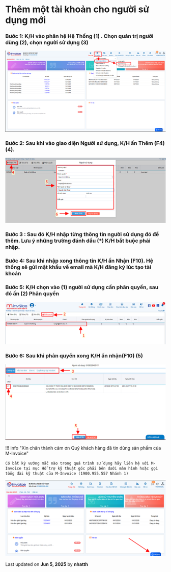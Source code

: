 # **Thêm một tài khoản cho người sử dụng mới**

### **Bước 1: K/H vào phân hệ Hệ Thống (1) . Chọn quản trị người dùng (2), chọn người sử dụng (3)**

![Hình 1](../../assets/images/invoice1/1.0_addUser_1.png)

### **Bước 2: Sau khi vào giao diện Người sử dụng, K/H ấn Thêm (F4) (4).**

![Hình 2](../../assets/images/invoice1/1.0_addUser_2.png)

### **Bước 3 : Sau đó K/H nhập từng thông tin người sử dụng đó để thêm. Lưu ý những trường đánh dấu (\*) K/H bắt buộc phải nhập.**

### **Bước 4: Sau khi nhập xong thông tin K/H ấn Nhận (F10). Hệ thống sẽ gửi mật khẩu về email mà K/H đăng ký lúc tạo tài khoản**

### **Bước 5: K/H chọn vào (1) người sử dụng cần phân quyền, sau đó ấn (2) Phân quyền**

![Hình 3](../../assets/images/invoice1/1.0_addUser_3.png)

### **Bước 6: Sau khi phân quyền xong K/H ấn nhận(F10) (5)**

![Hình 4](../../assets/images/invoice1/1.0_addUser_4.png)

!!! info "Xin chân thành cảm ơn Quý khách hàng đã tin dùng sản phẩm của M-Invoice"

    Có bất kỳ vướng mắc nào trong quá trình sử dụng hãy liên hệ với M-Invoice tại mục Hỗ trợ kỹ thuật góc phải bên dưới màn hình hoặc gọi tổng đài kỹ thuật của M-Invoice (1900.955.557 Nhánh 1)

![Hình 5](../../assets/images/invoice1/1.0_suaTienBangTay_5.png)




<div class="last-updated">Last updated on <strong>Jun 5, 2025</strong> by <strong>nhatth</strong></div>
